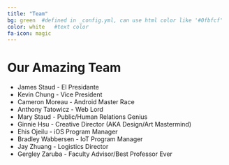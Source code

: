 ```yaml
---
title: "Team"
bg: green  #defined in _config.yml, can use html color like '#0fbfcf'
color: white   #text color
fa-icon: magic
---
```


# Our Amazing Team


* James Staud - El Presidante
* Kevin Chung - Vice President
* Cameron Moreau - Android Master Race
* Anthony Tatowicz - Web Lord
* Mary Staud - Public/Human Relations Genius
* Ginnie Hsu - Creative Director (AKA Design/Art Mastermind)
* Ehis Ojeilu - iOS Program Manager
* Bradley Wabbersen - IoT Program Manager
* Jay Zhuang - Logistics Director
* Gergley Zaruba - Faculty Advisor/Best Professor Ever
